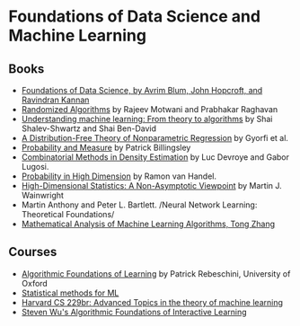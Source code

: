 # Foundations of Data Science and Machine Learning 


## Books 

* [Foundations of Data Science, by Avrim Blum, John Hopcroft, and Ravindran Kannan](https://www.cs.cornell.edu/jeh/book.pdf)
* [Randomized Algorithms](https://rajsain.wordpress.com/wp-content/uploads/2013/11/randomized-algorithms-motwani-and-raghavan.pdf) by Rajeev Motwani and Prabhakar Raghavan
* [Understanding machine learning: From theory to algorithms](https://www.cs.huji.ac.il/~shais/UnderstandingMachineLearning/understanding-machine-learning-theory-algorithms.pdf) by Shai Shalev-Shwartz and Shai Ben-David 
* [A Distribution-Free Theory of Nonparametric Regression](http://www-leland.stanford.edu/class/ee378a/books/book1.pdf) by Gyorfi et al.  
* [Probability and Measure](https://www.colorado.edu/amath/sites/default/files/attached-files/billingsley.pdf) by Patrick Billingsley
* [Combinatorial Methods in Density Estimation](https://link.springer.com/book/10.1007/978-1-4613-0125-7) by Luc Devroye and Gabor Lugosi.   
* [Probability in High Dimension](https://web.math.princeton.edu/~rvan/APC550.pdf) by Ramon van Handel.
* [High-Dimensional Statistics: A Non-Asymptotic Viewpoint](https://www.cambridge.org/core/books/highdimensional-statistics/8A91ECEEC38F46DAB53E9FF8757C7A4E) by Martin J. Wainwright
* Martin Anthony and Peter L. Bartlett. /Neural Network Learning: Theoretical Foundations/ 
* [Mathematical Analysis of Machine Learning Algorithms, Tong Zhang](https://www.tongzhang-ml.org/lt-book.html)

## Courses 
* [Algorithmic Foundations of Learning](http://www.stats.ox.ac.uk/~rebeschi/teaching/AFoL/19/index.html) by Patrick Rebeschini, University of Oxford   
* [Statistical methods for ML](http://www.stat.cmu.edu/~larry/=sml/)
* [Harvard CS 229br: Advanced Topics in the theory of machine learning](https://boazbk.github.io/mltheoryseminar/cs229br.html#plan)
* [Steven Wu's Algorithmic Foundations of Interactive Learning](https://interactive-learning-algos.github.io/)